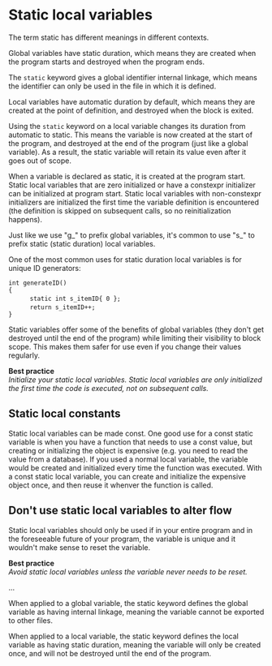 # Static local variables

The term static has different meanings in different contexts. 

Global variables have static duration, which means they are created when the program starts and destroyed when the program ends.

The `static` keyword gives a global identifier internal linkage, which means the identifier can only be used in the file in which it is defined.

Local variables have automatic duration by default, which means they are created at the point of definition, and destroyed when the block is exited.

Using the `static` keyword on a local variable changes its duration from automatic to static. This means the variable is now created at the start of the program, and destroyed at the end of the program (just like a global variable). As a result, the static variable will retain its value even after it goes out of scope.

When a variable is declared as static, it is created at the program start. Static local variables that are zero initialized or have a constexpr initializer can be initialized at program start. Static local variables with non-constexpr initializers are initialized the first time the variable definition is encountered (the definition is skipped on subsequent calls, so no reinitialization happens).

Just like we use "g_" to prefix global variables, it's common to use "s_" to prefix static (static duration) local variables.

One of the most common uses for static duration local variables is for unique ID generators:
  
` int generateID() `  
` { `  
&emsp;&emsp;&emsp;` static int s_itemID{ 0 }; `  
&emsp;&emsp;&emsp;` return s_itemID++; `  
` } `  

Static variables offer some of the benefits of global variables (they don't get destroyed until the end of the program) while limiting their visibility to block scope. This makes them safer for use even if you change their values regularly.

**Best practice**<br/>
_Initialize your static local variables. Static local variables are only initialized the first time the code is executed, not on subsequent calls._

## Static local constants

Static local variables can be made const. One good use for a const static variable is when you have a function that needs to use a const value, but creating or initializing the object is expensive (e.g. you need to read the value from a database). If you used  a normal local variable, the variable would be created and initialized every time the function was executed. With a const static local variable, you can create and initialize the expensive object once, and then reuse it whenver the function is called.

## Don't use static local variables to alter flow

Static local variables should only be used if in your entire program and in the foreseeable future of your program, the variable is unique and it wouldn't make sense to reset the variable.

**Best practice**<br/>
_Avoid static local variables unless the variable never needs to be reset._

...  

When applied to a global variable, the static keyword defines the global variable as having internal linkage, meaning the variable cannot be exported to other files.

When applied to a local variable, the static keyword defines the local variable as having static duration, meaning the variable will only be created once, and will not be destroyed until the end of the program.
